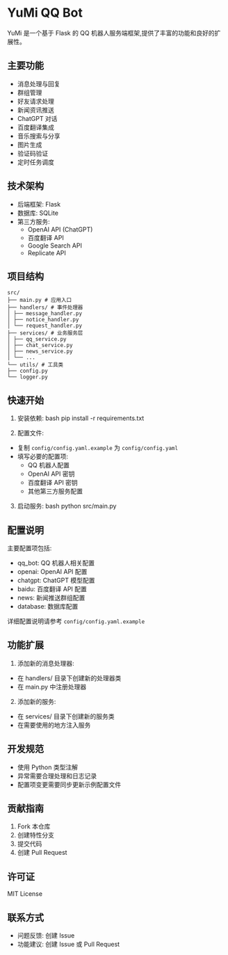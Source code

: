 # YuMi QQ Bot

YuMi 是一个基于 Flask 的 QQ 机器人服务端框架,提供了丰富的功能和良好的扩展性。

## 主要功能

- 消息处理与回复
- 群组管理
- 好友请求处理 
- 新闻资讯推送
- ChatGPT 对话
- 百度翻译集成
- 音乐搜索与分享
- 图片生成
- 验证码验证
- 定时任务调度

## 技术架构

- 后端框架: Flask
- 数据库: SQLite
- 第三方服务:
  - OpenAI API (ChatGPT)
  - 百度翻译 API
  - Google Search API
  - Replicate API

## 项目结构
```
src/
├── main.py # 应用入口
├── handlers/ # 事件处理器
│ ├── message_handler.py
│ ├── notice_handler.py
│ └── request_handler.py
├── services/ # 业务服务层
│ ├── qq_service.py
│ ├── chat_service.py
│ ├── news_service.py
│ └── ...
└── utils/ # 工具类
├── config.py
└── logger.py
```

## 快速开始

1. 安装依赖:
bash
pip install -r requirements.txt

2. 配置文件:
- 复制 `config/config.yaml.example` 为 `config/config.yaml`
- 填写必要的配置项:
  - QQ 机器人配置
  - OpenAI API 密钥
  - 百度翻译 API 密钥
  - 其他第三方服务配置

3. 启动服务:
bash
python src/main.py


## 配置说明

主要配置项包括:

- qq_bot: QQ 机器人相关配置
- openai: OpenAI API 配置
- chatgpt: ChatGPT 模型配置
- baidu: 百度翻译 API 配置
- news: 新闻推送群组配置
- database: 数据库配置

详细配置说明请参考 `config/config.yaml.example`

## 功能扩展

1. 添加新的消息处理器:
- 在 handlers/ 目录下创建新的处理器类
- 在 main.py 中注册处理器

2. 添加新的服务:
- 在 services/ 目录下创建新的服务类
- 在需要使用的地方注入服务

## 开发规范

- 使用 Python 类型注解
- 异常需要合理处理和日志记录
- 配置项变更需要同步更新示例配置文件

## 贡献指南

1. Fork 本仓库
2. 创建特性分支
3. 提交代码
4. 创建 Pull Request

## 许可证

MIT License

## 联系方式

- 问题反馈: 创建 Issue
- 功能建议: 创建 Issue 或 Pull Request